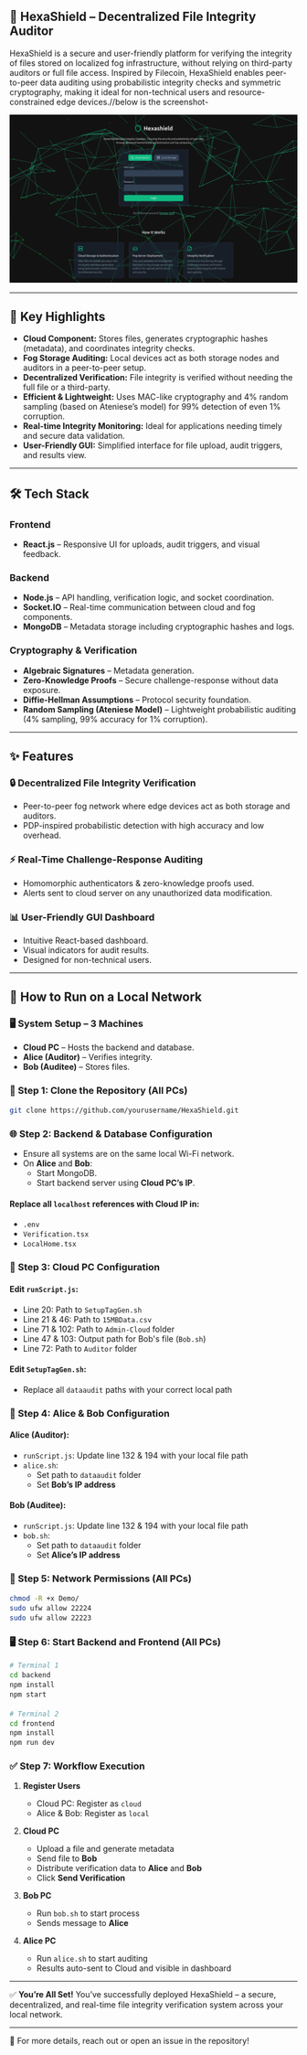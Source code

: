 ## 🔐 HexaShield – Decentralized File Integrity Auditor

HexaShield is a secure and user-friendly platform for verifying the integrity of files stored on localized fog infrastructure, without relying on third-party auditors or full file access. Inspired by Filecoin, HexaShield enables peer-to-peer data auditing using probabilistic integrity checks and symmetric cryptography, making it ideal for non-technical users and resource-constrained edge devices.//below is the screenshot-

![Dashboard Screenshot](./assets/home.png)

---


## 🚀 Key Highlights

- **Cloud Component:** Stores files, generates cryptographic hashes (metadata), and coordinates integrity checks.
- **Fog Storage Auditing:** Local devices act as both storage nodes and auditors in a peer-to-peer setup.
- **Decentralized Verification:** File integrity is verified without needing the full file or a third-party.
- **Efficient & Lightweight:** Uses MAC-like cryptography and 4% random sampling (based on Ateniese’s model) for 99% detection of even 1% corruption.
- **Real-time Integrity Monitoring:** Ideal for applications needing timely and secure data validation.
- **User-Friendly GUI:** Simplified interface for file upload, audit triggers, and results view.

---

## 🛠️ Tech Stack

### Frontend
- **React.js** – Responsive UI for uploads, audit triggers, and visual feedback.

### Backend
- **Node.js** – API handling, verification logic, and socket coordination.
- **Socket.IO** – Real-time communication between cloud and fog components.
- **MongoDB** – Metadata storage including cryptographic hashes and logs.

### Cryptography & Verification
- **Algebraic Signatures** – Metadata generation.
- **Zero-Knowledge Proofs** – Secure challenge-response without data exposure.
- **Diffie-Hellman Assumptions** – Protocol security foundation.
- **Random Sampling (Ateniese Model)** – Lightweight probabilistic auditing (4% sampling, 99% accuracy for 1% corruption).

---

## ✨ Features

### 🔒 Decentralized File Integrity Verification
- Peer-to-peer fog network where edge devices act as both storage and auditors.
- PDP-inspired probabilistic detection with high accuracy and low overhead.

### ⚡ Real-Time Challenge-Response Auditing
- Homomorphic authenticators & zero-knowledge proofs used.
- Alerts sent to cloud server on any unauthorized data modification.

### 📊 User-Friendly GUI Dashboard
- Intuitive React-based dashboard.
- Visual indicators for audit results.
- Designed for non-technical users.

---

## 🚀 How to Run on a Local Network

### 🖥️ System Setup – 3 Machines
- **Cloud PC** – Hosts the backend and database.
- **Alice (Auditor)** – Verifies integrity.
- **Bob (Auditee)** – Stores files.

### 🔁 Step 1: Clone the Repository (All PCs)
```bash
git clone https://github.com/yourusername/HexaShield.git
```

### 🌐 Step 2: Backend & Database Configuration
- Ensure all systems are on the same local Wi-Fi network.
- On **Alice** and **Bob**:
    - Start MongoDB.
    - Start backend server using **Cloud PC’s IP**.

#### Replace all `localhost` references with **Cloud IP** in:
- `.env`
- `Verification.tsx`
- `LocalHome.tsx`

### 📁 Step 3: Cloud PC Configuration
#### Edit `runScript.js`:
- Line 20: Path to `SetupTagGen.sh`
- Line 21 & 46: Path to `15MBData.csv`
- Line 71 & 102: Path to `Admin-Cloud` folder
- Line 47 & 103: Output path for Bob's file (`Bob.sh`)
- Line 72: Path to `Auditor` folder

#### Edit `SetupTagGen.sh`:
- Replace all `dataaudit` paths with your correct local path

### 📁 Step 4: Alice & Bob Configuration

#### Alice (Auditor):
- `runScript.js`: Update line 132 & 194 with your local file path
- `alice.sh`:
    - Set path to `dataaudit` folder
    - Set **Bob’s IP address**

#### Bob (Auditee):
- `runScript.js`: Update line 132 & 194 with your local file path
- `bob.sh`:
    - Set path to `dataaudit` folder
    - Set **Alice’s IP address**

### 🔐 Step 5: Network Permissions (All PCs)
```bash
chmod -R +x Demo/
sudo ufw allow 22224
sudo ufw allow 22223
```

### 🖥️ Step 6: Start Backend and Frontend (All PCs)
```bash
# Terminal 1
cd backend
npm install
npm start

# Terminal 2
cd frontend
npm install
npm run dev
```

### ✅ Step 7: Workflow Execution

1. **Register Users**
    - Cloud PC: Register as `cloud`
    - Alice & Bob: Register as `local`

2. **Cloud PC**
    - Upload a file and generate metadata
    - Send file to **Bob**
    - Distribute verification data to **Alice** and **Bob**
    - Click **Send Verification**

3. **Bob PC**
    - Run `bob.sh` to start process
    - Sends message to **Alice**

4. **Alice PC**
    - Run `alice.sh` to start auditing
    - Results auto-sent to Cloud and visible in dashboard

---

✅ **You’re All Set!**
You’ve successfully deployed HexaShield – a secure, decentralized, and real-time file integrity verification system across your local network.

---

📌 For more details, reach out or open an issue in the repository!
